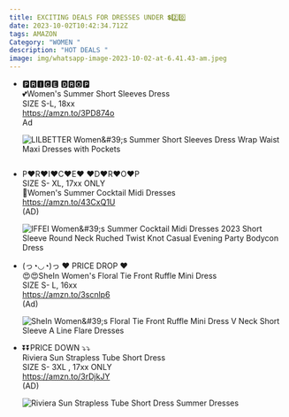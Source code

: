 ```yaml
---
title: EXCITING DEALS FOR DRESSES UNDER 💲2️⃣0️⃣
date: 2023-10-02T10:42:34.712Z
tags: AMAZON
Category: "WOMEN "
description: "HOT DEALS "
image: img/whatsapp-image-2023-10-02-at-6.41.43-am.jpeg
---
```

* <!--StartFragment-->

  🅿🆁🅸🅲🅴 🅳🆁🅾🅿\
  💕Women's Summer Short Sleeves Dress\
  SIZE S-L, 18xx\
  <https://amzn.to/3PD874o>\
  Ad

  <!--EndFragment--><!--StartFragment-->

  ![LILBETTER Women\&#39;s Summer Short Sleeves Dress Wrap Waist Maxi Dresses with Pockets](https://m.media-amazon.com/images/I/71VztrPG58L._AC_UX679_.jpg)

  <!--EndFragment-->

  ![]()
* <!--StartFragment-->

  P♥R♥I♥C♥E♥ ♥D♥R♥O♥P\
  SIZE S- XL, 17xx ONLY\
  💝Women's Summer Cocktail Midi Dresses\
  <https://amzn.to/43CxQ1U>\
  (AD)

  <!--EndFragment--><!--StartFragment-->

  ![IFFEI Women\&#39;s Summer Cocktail Midi Dresses 2023 Short Sleeve Round Neck Ruched Twist Knot Casual Evening Party Bodycon Dress](https://m.media-amazon.com/images/I/61fAUQNNxNL._AC_UX679_.jpg)

  <!--EndFragment-->
* <!--StartFragment-->

  (っ◔◡◔)っ ♥ PRICE DROP ♥\
  😍😍SheIn Women's Floral Tie Front Ruffle Mini Dress\
  SIZE S- L, 16xx\
  <https://amzn.to/3scnlp6>\
  (Ad)

  <!--EndFragment--><!--StartFragment-->

  ![SheIn Women\&#39;s Floral Tie Front Ruffle Mini Dress V Neck Short Sleeve A Line Flare Dresses](https://m.media-amazon.com/images/I/81XDGPZwdYL._AC_UY879_.jpg)

  <!--EndFragment-->
* <!--StartFragment-->

  ⏬⏬PRICE DOWN ⤵️⤵️\
  Riviera Sun Strapless Tube Short Dress\
  SIZE S- 3XL , 17xx ONLY\
  <https://amzn.to/3rDjkJY>\
  (AD)

  <!--EndFragment--><!--StartFragment-->

  ![Riviera Sun Strapless Tube Short Dress Summer Dresses](https://m.media-amazon.com/images/I/81JHmNVtnKL._AC_UY741_.jpg)

  <!--EndFragment-->